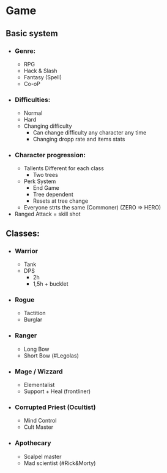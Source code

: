 # Game
## Basic system
* ### Genre:
  * RPG
  * Hack & Slash
  * Fantasy (Spell)
  * Co-oP
* ### Difficulties:
  * Normal
  * Hard
  * Changing difficulty
    * Can change difficulty any character any time 
    * Changing dropp rate and items stats
* ### Character progression:
  * Tallents Different for each class
    * Two trees
  * Perk System
    * End Game
    * Tree dependent
    * Resets at tree change 
  *	Everyone strts the same (Commoner) (ZERO => HERO)
*	Ranged Attack = skill shot
## Classes:
  * ### Warrior
    * Tank
    * DPS
      * 2h
      * 1,5h + bucklet
  *	### Rogue
    * Tactition
    * Burglar
  *	### Ranger
    * Long Bow
    * Short Bow (#Legolas)
  *	### Mage / Wizzard
    * Elementalist
    * Support + Heal (frontliner)
  *	### Corrupted Priest (Ocultist)
    * Mind Control
    * Cult Master
  *	### Apothecary
    * Scalpel master
    * Mad scientist (#Rick&Morty)
